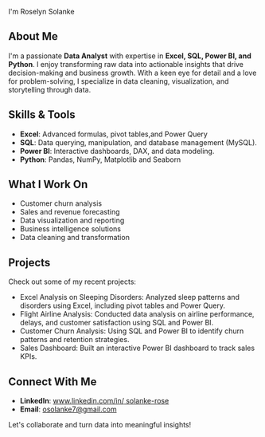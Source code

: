 I'm Roselyn Solanke

## About Me
I'm a passionate **Data Analyst** with expertise in **Excel, SQL, Power BI, and Python**. I enjoy transforming raw data into actionable insights that drive decision-making and business growth. With a keen eye for detail and a love for problem-solving, I specialize in data cleaning, visualization, and storytelling through data.

## Skills & Tools
- **Excel**: Advanced formulas, pivot tables,and  Power Query
- **SQL**: Data querying, manipulation, and database management (MySQL).
- **Power BI**: Interactive dashboards, DAX, and data modeling.
- **Python**: Pandas, NumPy, Matplotlib and Seaborn

##  What I Work On
- Customer churn analysis
- Sales and revenue forecasting
- Data visualization and reporting
- Business intelligence solutions
- Data cleaning and transformation

##  Projects
Check out some of my recent projects:

- Excel Analysis on Sleeping Disorders: Analyzed sleep patterns and disorders using Excel, including pivot tables and Power Query.
- Flight Airline Analysis: Conducted data analysis on airline performance, delays, and customer satisfaction using SQL and Power BI.
- Customer Churn Analysis: Using SQL and Power BI to identify churn patterns and retention strategies.
- Sales Dashboard: Built an interactive Power BI dashboard to track sales KPIs.

##  Connect With Me
- **LinkedIn**: [www.linkedin.com/in/
solanke-rose](#)
- **Email**: [osolanke7@gmail.com](#)

Let's collaborate and turn data into meaningful insights!

